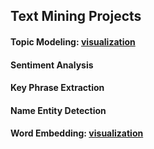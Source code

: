 ## Text Mining Projects

#### Topic Modeling: [visualization](https://public.tableau.com/profile/harry.zhao3617#!/vizhome/LDAviz/Dashboard1)
#### Sentiment Analysis
#### Key Phrase Extraction
#### Name Entity Detection
#### Word Embedding: [visualization](https://projector.tensorflow.org/?config=https://gist.githubusercontent.com/dreamnew/97a6e108e8a7dec6a023071c4d4da87b/raw/36e391aa6955a48284db1596eaac831c2d4448ef/imdbw2v_projection_config.json)
